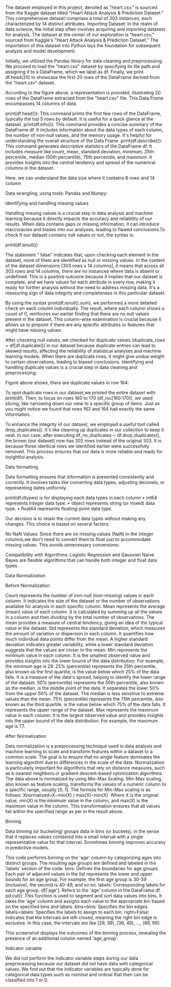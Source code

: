 The dataset employed in this project, denoted as "heart.csv," is sourced from the Kaggle dataset titled "Heart Attack Analysis & Prediction Dataset." This comprehensive dataset comprises a total of 303 instances, each characterized by 14 distinct attributes.
Importing Dataset:
In the realm of data science, the initial step often involves acquiring and importing datasets for analysis. The dataset at the center of our exploration is "heart.csv," sourced from Kaggle's "Heart Attack Analysis & Prediction Dataset." The importation of this dataset into Python lays the foundation for subsequent analysis and model development.


Initially, we utilized the Pandas library for data cleaning and preprocessing. We proceed to load the "heart.csv" dataset by specifying its file path and assigning it to a DataFrame, which we label as df. Finally, we print df.head(20) to showcase the first 20 rows of the DataFrame derived from the "heart.csv" dataset.

According to the figure above, a representation is provided, illustrating 20 rows of the DataFrame extracted from the "heart.csv" file. This Data Frame encompasses 14 columns of data.

print(df.head()): This command prints the first few rows of the DataFrame, typically the top 5 rows by default. It is useful for a quick glance at the dataset.
print(df.info()): This command provides a concise summary of the DataFrame df. It includes information about the data types of each column, the number of non-null values, and the memory usage. It's helpful for understanding the overall structure of the Data Frame
.print(df.describe()): This command generates descriptive statistics of the DataFrame df. It includes measure like count, mean, standard deviation, minimum, 25th percentile, median (50th percentile), 75th percentile, and maximum. It provides insights into the central tendency and spread of the numerical columns in the dataset.

Here, we can understand the data size where it contains 8 rows and 14 column


Data wrangling, using tools: Pandas and Numpy:

Identifying and handling missing values

Handling missing values is a crucial step in data analysis and machine learning because it directly impacts the accuracy and reliability of our results. When data contains gaps or missing information, it can introduce inaccuracies and biases into our analyses, leading to flawed conclusions.To check if our dataset contains null values or not, the syntax is:

print(df.isnull())


The statement " false" indicates that, upon checking each element in the dataset, none of them are identified as null or missing values. In the context of the dataset dimensions [303 rows x 14 columns], it means that across all 303 rows and 14 columns, there are no instances where data is absent or undefined. This is a positive outcome because it implies that our dataset is complete, and we have values for each attribute in every row, making it ready for further analysis without the need to address missing data. It's a reassuring sign of data integrity and completeness in this particular dataset.



By using the syntax print(df.isnull().sum), we performed a more detailed check on each column individually. The result, where each column shows a count of 0, reinforces our earlier finding that there are no null values present in the dataset. This column-wise examination is crucial because it allows us to pinpoint if there are any specific attributes or features that might have missing values.





After checking null values, we checked for duplicate values (duplicate_rows = df[df.duplicate()) in our dataset because duplicate entries can lead to skewed results, affecting the reliability of statistical analyses and machine learning models. When there are duplicate rows, it might give undue weight to certain observations, leading to biased conclusions. Identifying and handling duplicate values is a crucial step in data cleaning and preprocessing.


Figure above shows, there are duplicate values in row 164:


To spot duplicate rows in our dataset,we printed the entire dataset with print(df). Then, to focus on rows 160 to 170 (df_loc[160:170]), we used slicing, like narrowing down our view to a specific group of items. Just as you might notice we found that rows 163 and 164 had exactly the same information.


To enhance the integrity of our dataset, we employed a useful tool called drop_duplicates(). It's like cleaning up duplicates in our collection to keep it neat. In our case, after executing df_no_duplicates = df.drop_duplicates(), the brown (our dataset) now has 302 rows instead of the original 303. It is because those identical rows we identified earlier were successfully removed. This process ensures that our data is more reliable and ready for insightful analysis.








Data formatting

Data formatting ensures that information is presented consistently and correctly. It involves tasks like converting data types, adjusting decimals, or representing dates uniformly.




print(df.dtypes) is for displaying each data types in each column
•	int64 represents integer data type.
•	object represents string (or mixed) data type.
•	float64 represents floating-point data type.

Our decision is to retain the current data types without making any changes. This choice is based on several factors:

No NaN Values:
Since there are no missing values (NaN) in the integer columns,we don't need to convert them to float just to accommodate missing values. This avoids unnecessary conversions.

Compatibility with Algorithms:
Logistic Regression and Gaussian Naive Bayes are flexible algorithms that can handle both integer and float data types.
 


Data Normalization


Before Normalization



Count represents the number of non-null (non-missing) values in each column. It indicates the size of the dataset or the number of observations available for analysis in each specific column. 
Mean represents the average (mean) value of each column. It is calculated by summing up all the values in a column and then dividing by the total number of observations. The mean provides a measure of central tendency, giving an idea of the typical value in the dataset.
Std represents the standard deviation, which measures the amount of variation or dispersion in each column. It quantifies how much individual data points differ from the mean. A higher standard deviation indicates greater variability, while a lower standard deviation suggests that the values are closer to the mean.
Min represents the minimum value in each column. It is the smallest observed value and provides insights into the lower bound of the data distribution. For example, the minimum age is 29.
25% (percentile) represents the 25th percentile, also known as the first quartile, is the value below which 25% of the data falls. It is a measure of the data's spread, helping to identify the lower range of the dataset.
50% (percentile) represents the 50th percentile, also known as the median, is the middle point of the data. It separates the lower 50% from the upper 50% of the dataset. The median is less sensitive to extreme values than the mean.
75% (percentile) represents the 75th percentile, also known as the third quartile, is the value below which  75% of the data falls. It represents the upper range of the dataset.
Max represents the maximum value in each column. It is the largest observed value and provides insights into the upper bound of the data distribution. For example, the maximum age is 77.













After Normalization


Data normalization is a preprocessing technique used in data analysis and machine learning to scale and transform features within a dataset to a common scale. The goal is to ensure that no single feature dominates the learning algorithm due to differences in the scale of the data. Normalization is particularly important for algorithms that rely on distance measures, such as k-nearest neighbors or gradient descent-based optimization algorithms. The data above is normalized by using Min-Max Scaling. 
Min-Max scaling, also known as feature scaling, transforms the values of a numeric column to a specific range, usually [0, 1]. The formula for Min-Max scaling is as follows:
Xnormalized=X−min(X) / max(X)−min(X)
​
Where X is the original value, min(X) is the minimum value in the column, and max(X) is the maximum value in the column. This transformation ensures that all values fall within the specified range as per in the result above.

Binning

Data binning (or bucketing) groups data in bins (or buckets), in the sense that it replaces values contained into a small interval with a single representative value for that interval. Sometimes binning improves accuracy in predictive models.

This code performs binning on the 'age' column by categorizing ages into distinct groups. The resulting age groups are defined and labeled in the 'labels' section of the code.
bins: Defines the boundaries for age groups. Each pair of adjacent values in the list represents the lower and upper bounds for an age group. For example, the first age group is 30-39 (inclusive), the second is 40-49, and so on.
labels: Corresponding labels for each age group.
df['age']: Refers to the 'age' column in the DataFrame df.
pd.cut(): This function is used to segment and sort data values into bins. It takes the 'age' column and assigns each value to the appropriate bin based on the specified bins and labels.
bins=bins: Specifies the bin edges.
labels=labels: Specifies the labels to assign to each bin.
right=False: Indicates that the intervals are left-closed, meaning the right bin edge is exclusive. In this case, the intervals are like [29, 39), [39, 49), ..., [89, 99).


This screenshot displays the outcomes of the binning process, revealing the presence of an additional column named 'age_group'.

Indicator variable

We did not perform the indicator variable steps during our data preprocessing because our dataset did not have data with categorical values. We find out that the indicator variables are typically done for categorical data types such as nominal and ordinal that then can be classified into 1 or 0.


